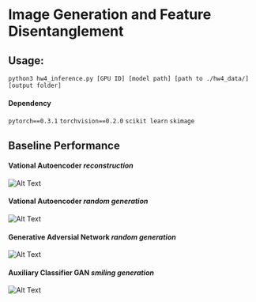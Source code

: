 # Image Generation and Feature Disentanglement



## Usage:

```
python3 hw4_inference.py [GPU ID] [model path] [path to ./hw4_data/] [output folder]
```
#### Dependency
`pytorch==0.3.1` `torchvision==0.2.0` `scikit learn` `skimage`

## Baseline Performance
#### Vational Autoencoder *reconstruction*
![Alt Text](https://github.com/thtang/DLCV2018SPRING/blob/master/hw4/gif/VAE_reconstruction.gif)
#### Vational Autoencoder *random generation*
![Alt Text](https://github.com/thtang/DLCV2018SPRING/blob/master/hw4/gif/VAE_random.gif)
#### Generative Adversial Network *random generation*
![Alt Text](https://github.com/thtang/DLCV2018SPRING/blob/master/hw4/gif/GAN.gif)
#### Auxiliary Classifier GAN *smiling generation*
![Alt Text](https://github.com/thtang/DLCV2018SPRING/blob/master/hw4/gif/GAN.gif)
